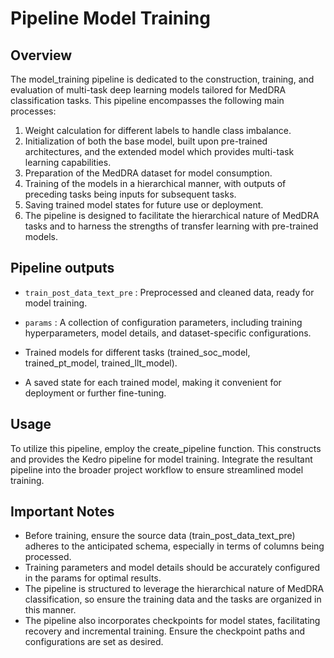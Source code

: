 
# Pipeline Model Training
## Overview
The model_training pipeline is dedicated to the construction, training, and evaluation of multi-task deep learning models tailored for MedDRA classification tasks. This pipeline encompasses the following main processes:

1. Weight calculation for different labels to handle class imbalance.
2. Initialization of both the base model, built upon pre-trained architectures, and the extended model which provides multi-task learning capabilities.
3. Preparation of the MedDRA dataset for model consumption.
4. Training of the models in a hierarchical manner, with outputs of preceding tasks being inputs for subsequent tasks.
5. Saving trained model states for future use or deployment.
6. The pipeline is designed to facilitate the hierarchical nature of MedDRA tasks and to harness the strengths of transfer learning with pre-trained models.

## Pipeline outputs
- `train_post_data_text_pre` : Preprocessed and cleaned data, ready for model training.
- `params` : A collection of configuration parameters, including training hyperparameters, model details, and dataset-specific configurations.

- Trained models for different tasks (trained_soc_model, trained_pt_model, trained_llt_model).
- A saved state for each trained model, making it convenient for deployment or further fine-tuning.
## Usage
To utilize this pipeline, employ the create_pipeline function. This constructs and provides the Kedro pipeline for model training. Integrate the resultant pipeline into the broader project workflow to ensure streamlined model training.

## Important Notes
- Before training, ensure the source data (train_post_data_text_pre) adheres to the anticipated schema, especially in terms of columns being processed.
- Training parameters and model details should be accurately configured in the params for optimal results.
- The pipeline is structured to leverage the hierarchical nature of MedDRA classification, so ensure the training data and the tasks are organized in this manner.
- The pipeline also incorporates checkpoints for model states, facilitating recovery and incremental training. Ensure the checkpoint paths and configurations are set as desired.